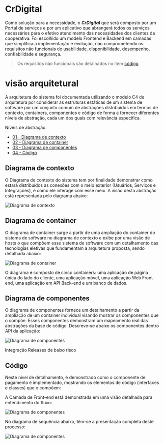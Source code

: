 # CrDigital

Como solução para a necessidade, o ***CrDigital*** que será composto por um Portal de serviços e por um aplicativo que abrangerá todos os serviços necessários para o efetivo atendimento das necessidades dos clientes da cooperativa.
Foi escolhido um modelo Frontend e Backend em camadas que simplifica a implementação e evolução, não comprometendo os requisitos não funcionais de usabilidade, disponibilidade, desempenho, confiabilidade e segurança. 
>Os requisitos não funcionais são detalhados no item [código](#código).
# visão arquitetural
A arquitetura do sistema foi documentada utilizando o modelo C4 de arquitetura por considerar as estruturas estáticas de um sistema de software por um conjunto comum de abstrações distribuídos em termos de contexto, containers, componentes e código de forma a fornecer diferentes níveis de abstração, cada um dos quais com relevância específica.

Níveis de abstração:
* [01 - Diagrama de contexto](#diagrama-de-contexto)
* [02 - Diagrama de container](#diagrama-de-container)
* [03 - Diagrama de componentes](#diagrama-de-componentes)
* [04 - Código](#código)

## Diagrama de contexto
O Diagrama de contexto do sistema tem por finalidade demonstrar como estará distribuídos as conexões com o meio exterior (Usuários, Serviços e Integrações), e como ele interage com esse meio. A visão desta abstração está representada pelo diagrama abaixo:

![Diagrama de contexto](https://github.com/elissonlobao/igti-arq-web-trabalho-pratico/blob/main/docs/01-diagrama-contexto/01-diagrama_contexto.svg "Diagrama de contexto")

## Diagrama de container
O diagrama de container surge a partir de uma ampliação do container do sistema de software no diagrama de  contexto e exibe por uma visão de hosts o que compõem esse sistema de software com um detalhamento das tecnologias eletivas que fundamentam a arquitetura proposta, sendo detalhada abaixo: 

![Diagrama de container](https://github.com/elissonlobao/igti-arq-web-trabalho-pratico/blob/main/docs/02-diagrama-de-container/02-diagrama-de-container.svg "Diagrama de container")

O diagrama é composto de cinco containers: uma aplicação de página única do lado do cliente, uma aplicação móvel, uma aplicação Web Front-end, uma aplicação em API Back-end e um banco de dados.

## Diagrama de componentes
O diagrama de componentes fornece um detalhamento a partir da ampliação de um container individual visando  mostrar os componentes que o compõe. Esses componentes demonstram um mapeamento real das abstrações da base de código. Descreve-se abaixo os componentes dentro API da aplicação:

![Diagrama de componentes](https://github.com/elissonlobao/igti-arq-web-trabalho-pratico/blob/main/docs/03-diagrama-de-componentes/03-diagrama-de-componentes.svg "Diagrama de componentes")

Integração 
Releases de baixo risco

## Código
Neste nível de detalhamento, é demonstrado como o componente de pagamento é implementado, mostrando os elementos de código (interfaces e classes) que o compõem: 

A Camada de Front-end está demonstrada em uma visão detalhada para entendimento do fluxo:

![Diagrama de componentes](https://github.com/elissonlobao/igti-arq-web-trabalho-pratico/blob/main/docs/04-codigo/01-front-end.svg "Front-end")

No diagrama de sequência abaixo, têm-se a presentação completa deste processo:

![Diagrama de componentes](https://github.com/elissonlobao/igti-arq-web-trabalho-pratico/blob/main/docs/04-codigo/02-diagrama-sequencia.svg "Front-end")
